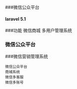 ###微信公众平台

#### laravel 5.1

###功能 微信商城 多用户管理系统

### 微信公众平台

###微信营销管理系统


```
微信公众平台
商城系统
微信多客服
微信多账号
```
